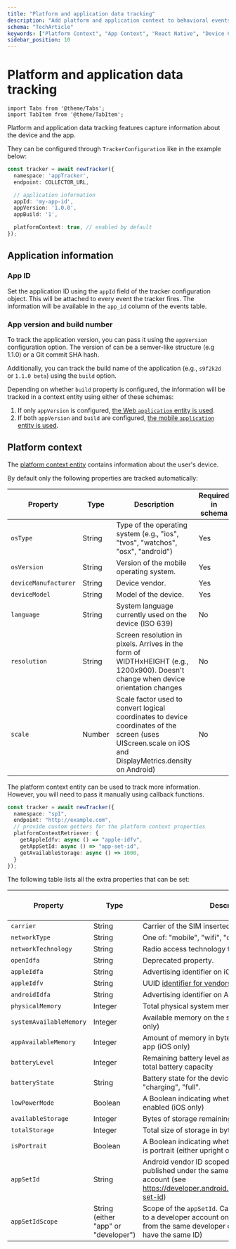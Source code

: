 ```yaml
---
title: "Platform and application data tracking"
description: "Add platform and application context to behavioral events in React Native tracker implementations."
schema: "TechArticle"
keywords: ["Platform Context", "App Context", "React Native", "Device Context", "Application Data", "Platform Data"]
sidebar_position: 10
---
```


# Platform and application data tracking

```mdx-code-block
import Tabs from '@theme/Tabs';
import TabItem from '@theme/TabItem';
```

Platform and application data tracking features capture information about the device and the app.

They can be configured through `TrackerConfiguration` like in the example below:

```typescript
const tracker = await newTracker({
  namespace: 'appTracker',
  endpoint: COLLECTOR_URL,

  // application information
  appId: 'my-app-id',
  appVersion: '1.0.0',
  appBuild: '1',

  platformContext: true, // enabled by default
});
```

## Application information

### App ID

Set the application ID using the `appId` field of the tracker configuration object.
This will be attached to every event the tracker fires.
The information will be available in the `app_id` column of the events table.

### App version and build number

To track the application version, you can pass it using the `appVersion` configuration option.
The version of can be a semver-like structure (e.g 1.1.0) or a Git commit SHA hash.

Additionally, you can track the build name of the application (e.g., `s9f2k2d` or `1.1.0 beta`) using the `build` option.

Depending on whether `build` property is configured, the information will be tracked in a context entity using either of these schemas:

1. If only `appVersion` is configured, [the Web `application` entity is used](/docs/events/ootb-data/app-information/index.md#application-context-entity-on-web-apps).
2. If both `appVersion` and `build` are configured, [the mobile `application` entity is used](/docs/events/ootb-data/app-information/index.md#application-context-entity-on-mobile-apps).

## Platform context

The [platform context entity](/docs/events/ootb-data/device-and-browser/index.md#mobile-context) contains information about the user's device.

By default only the following properties are tracked automatically:

| Property | Type | Description | Required in schema |
| --- | --- | --- | --- |
| `osType` | String | Type of the operating system (e.g., "ios", "tvos", "watchos", "osx", "android") | Yes |
| `osVersion` | String | Version of the mobile operating system. | Yes |
| `deviceManufacturer` | String | Device vendor. | Yes |
| `deviceModel` | String | Model of the device. | Yes |
| `language` | String | System language currently used on the device (ISO 639) | No |
| `resolution` | String | Screen resolution in pixels. Arrives in the form of WIDTHxHEIGHT (e.g., 1200x900). Doesn't change when device orientation changes | No |
| `scale` | Number | Scale factor used to convert logical coordinates to device coordinates of the screen (uses UIScreen.scale on iOS and DisplayMetrics.density on Android) | No |

The platform context entity can be used to track more information.
However, you will need to pass it manually using callback functions.

```ts
const tracker = await newTracker({
  namespace: "sp1",
  endpoint: "http://example.com",
  // provide custom getters for the platform context properties
  platformContextRetriever: {
    getAppleIdfv: async () => "apple-idfv",
    getAppSetId: async () => "app-set-id",
    getAvailableStorage: async () => 1000,
  }
});
```

The following table lists all the extra properties that can be set:

| Property | Type | Description | Required in schema |
| --- | --- | --- | --- |
| `carrier` | String | Carrier of the SIM inserted in the device. | No |
| `networkType` | String | One of: "mobile", "wifi", "offline" | No |
| `networkTechnology` | String | Radio access technology that the device is using. | No |
| `openIdfa` | String | Deprecated property. | No |
| `appleIdfa` | String | Advertising identifier on iOS. | No |
| `appleIdfv` | String | UUID [identifier for vendors](https://developer.apple.com/documentation/uikit/uidevice/1620059-identifierforvendor) on iOS. | No |
| `androidIdfa` | String | Advertising identifier on Android. | No |
| `physicalMemory` | Integer | Total physical system memory in bytes | No |
| `systemAvailableMemory` | Integer | Available memory on the system in bytes (Android only) | No |
| `appAvailableMemory` | Integer | Amount of memory in bytes available to the current app (iOS only) | No |
| `batteryLevel` | Integer | Remaining battery level as an integer percentage of total battery capacity | No |
| `batteryState` | String | Battery state for the device. One of: "unplugged", "charging", "full". | No |
| `lowPowerMode` | Boolean | A Boolean indicating whether Low Power Mode is enabled (iOS only) | No |
| `availableStorage` | Integer | Bytes of storage remaining | No |
| `totalStorage` | Integer | Total size of storage in bytes | No |
| `isPortrait` | Boolean | A Boolean indicating whether the device orientation is portrait (either upright or upside down) | No |
| `appSetId` | String | Android vendor ID scoped to the set of apps published under the same Google Play developer account (see https://developer.android.com/training/articles/app-set-id) | No |
| `appSetIdScope` | String (either "app" or "developer") | Scope of the `appSetId`. Can be scoped to the app or to a developer account on an app store (all apps from the same developer on the same device will have the same ID) | No |
